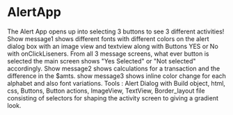 # AlertApp
The Alert App opens up into selecting 3 buttons to see 3 different activities!
Show message1 shows different fonts with different colors on the alert dialog 
box with an image view and textview along with Buttons YES or No with onClickLiseners. 
From all 3 message screens, what ever button is selected the main screen shows 
"Yes Selected" or "Not selected" accordingly.
Show message2 shows calculations for a transaction and the difference in the $amts.
show message3 shows inline color change for each alphabet and also font variations.
Tools : Alert Dialog with Build object, html, css, Buttons, Button actions, ImageView, 
TextView, Border_layout file consisting of selectors for shaping the activity screen to 
giving a gradient look.
